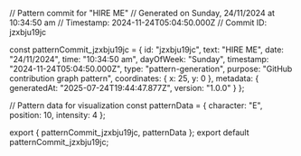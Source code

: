 // Pattern commit for "HIRE ME"
// Generated on Sunday, 24/11/2024 at 10:34:50 am
// Timestamp: 2024-11-24T05:04:50.000Z
// Commit ID: jzxbju19jc

const patternCommit_jzxbju19jc = {
  id: "jzxbju19jc",
  text: "HIRE ME",
  date: "24/11/2024",
  time: "10:34:50 am",
  dayOfWeek: "Sunday",
  timestamp: "2024-11-24T05:04:50.000Z",
  type: "pattern-generation",
  purpose: "GitHub contribution graph pattern",
  coordinates: {
    x: 25,
    y: 0
  },
  metadata: {
    generatedAt: "2025-07-24T19:44:47.877Z",
    version: "1.0.0"
  }
};

// Pattern data for visualization
const patternData = {
  character: "E",
  position: 10,
  intensity: 4
};

export { patternCommit_jzxbju19jc, patternData };
export default patternCommit_jzxbju19jc;
